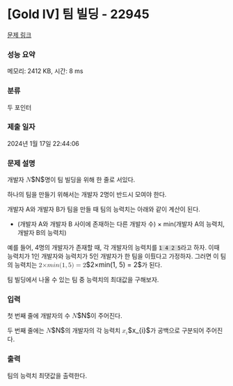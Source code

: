 # [Gold IV] 팀 빌딩 - 22945 

[문제 링크](https://www.acmicpc.net/problem/22945) 

### 성능 요약

메모리: 2412 KB, 시간: 8 ms

### 분류

두 포인터

### 제출 일자

2024년 1월 17일 22:44:06

### 문제 설명

<p>개발자 <mjx-container class="MathJax" jax="CHTML" style="font-size: 109%; position: relative;"><mjx-math class="MJX-TEX" aria-hidden="true"><mjx-mi class="mjx-i"><mjx-c class="mjx-c1D441 TEX-I"></mjx-c></mjx-mi></mjx-math><mjx-assistive-mml unselectable="on" display="inline"><math xmlns="http://www.w3.org/1998/Math/MathML"><mi>N</mi></math></mjx-assistive-mml><span aria-hidden="true" class="no-mathjax mjx-copytext">$N$</span></mjx-container>명이 팀 빌딩을 위해 한 줄로 서있다.</p>

<p>하나의 팀을 만들기 위해서는 개발자 2명이 반드시 모여야 한다.</p>

<p>개발자 A와 개발자 B가 팀을 만들 때 팀의 능력치는 아래와 같이 계산이 된다.</p>

<ul>
	<li>(개발자 A와 개발자 B 사이에 존재하는 다른 개발자 수) × min(개발자 A의 능력치, 개발자 B의 능력치)</li>
</ul>

<p>예를 들어, 4명의 개발자가 존재할 때, 각 개발자의 능력치를 <code><span style="background-color:#dddddd;">1 4 2 5</span></code>라고 하자. 이때 능력치가 1인 개발자와 능력치가 5인 개발자가 한 팀을 이뤘다고 가정하자. 그러면 이 팀의 능력치는 <mjx-container class="MathJax" jax="CHTML" style="font-size: 109%; position: relative;"><mjx-math class="MJX-TEX" aria-hidden="true"><mjx-mn class="mjx-n"><mjx-c class="mjx-c32"></mjx-c></mjx-mn><mjx-mi class="mjx-i"><mjx-c class="mjx-cD7"></mjx-c></mjx-mi><mjx-mi class="mjx-i"><mjx-c class="mjx-c1D45A TEX-I"></mjx-c></mjx-mi><mjx-mi class="mjx-i"><mjx-c class="mjx-c1D456 TEX-I"></mjx-c></mjx-mi><mjx-mi class="mjx-i"><mjx-c class="mjx-c1D45B TEX-I"></mjx-c></mjx-mi><mjx-mo class="mjx-n"><mjx-c class="mjx-c28"></mjx-c></mjx-mo><mjx-mn class="mjx-n"><mjx-c class="mjx-c31"></mjx-c></mjx-mn><mjx-mo class="mjx-n"><mjx-c class="mjx-c2C"></mjx-c></mjx-mo><mjx-mn class="mjx-n" space="2"><mjx-c class="mjx-c35"></mjx-c></mjx-mn><mjx-mo class="mjx-n"><mjx-c class="mjx-c29"></mjx-c></mjx-mo><mjx-mo class="mjx-n" space="4"><mjx-c class="mjx-c3D"></mjx-c></mjx-mo><mjx-mn class="mjx-n" space="4"><mjx-c class="mjx-c32"></mjx-c></mjx-mn></mjx-math><mjx-assistive-mml unselectable="on" display="inline"><math xmlns="http://www.w3.org/1998/Math/MathML"><mn>2</mn><mi>×</mi><mi>m</mi><mi>i</mi><mi>n</mi><mo stretchy="false">(</mo><mn>1</mn><mo>,</mo><mn>5</mn><mo stretchy="false">)</mo><mo>=</mo><mn>2</mn></math></mjx-assistive-mml><span aria-hidden="true" class="no-mathjax mjx-copytext">$2×min(1, 5) = 2$</span></mjx-container>가 된다.</p>

<p>팀 빌딩에서 나올 수 있는 팀 중 능력치의 최대값을 구해보자.</p>

### 입력 

 <p>첫 번째 줄에 개발자의 수 <mjx-container class="MathJax" jax="CHTML" style="font-size: 109%; position: relative;"><mjx-math class="MJX-TEX" aria-hidden="true"><mjx-mi class="mjx-i"><mjx-c class="mjx-c1D441 TEX-I"></mjx-c></mjx-mi></mjx-math><mjx-assistive-mml unselectable="on" display="inline"><math xmlns="http://www.w3.org/1998/Math/MathML"><mi>N</mi></math></mjx-assistive-mml><span aria-hidden="true" class="no-mathjax mjx-copytext">$N$</span></mjx-container>이 주어진다.</p>

<p>두 번째 줄에는 <mjx-container class="MathJax" jax="CHTML" style="font-size: 109%; position: relative;"><mjx-math class="MJX-TEX" aria-hidden="true"><mjx-mi class="mjx-i"><mjx-c class="mjx-c1D441 TEX-I"></mjx-c></mjx-mi></mjx-math><mjx-assistive-mml unselectable="on" display="inline"><math xmlns="http://www.w3.org/1998/Math/MathML"><mi>N</mi></math></mjx-assistive-mml><span aria-hidden="true" class="no-mathjax mjx-copytext">$N$</span></mjx-container>의 개발자의 각 능력치 <mjx-container class="MathJax" jax="CHTML" style="font-size: 109%; position: relative;"><mjx-math class="MJX-TEX" aria-hidden="true"><mjx-msub><mjx-mi class="mjx-i"><mjx-c class="mjx-c1D465 TEX-I"></mjx-c></mjx-mi><mjx-script style="vertical-align: -0.15em;"><mjx-texatom size="s" texclass="ORD"><mjx-mi class="mjx-i"><mjx-c class="mjx-c1D456 TEX-I"></mjx-c></mjx-mi></mjx-texatom></mjx-script></mjx-msub></mjx-math><mjx-assistive-mml unselectable="on" display="inline"><math xmlns="http://www.w3.org/1998/Math/MathML"><msub><mi>x</mi><mrow data-mjx-texclass="ORD"><mi>i</mi></mrow></msub></math></mjx-assistive-mml><span aria-hidden="true" class="no-mathjax mjx-copytext">$x_{i}$</span></mjx-container>가 공백으로 구분되어 주어진다.</p>

### 출력 

 <p>팀의 능력치 최댓값을 출력한다.</p>

